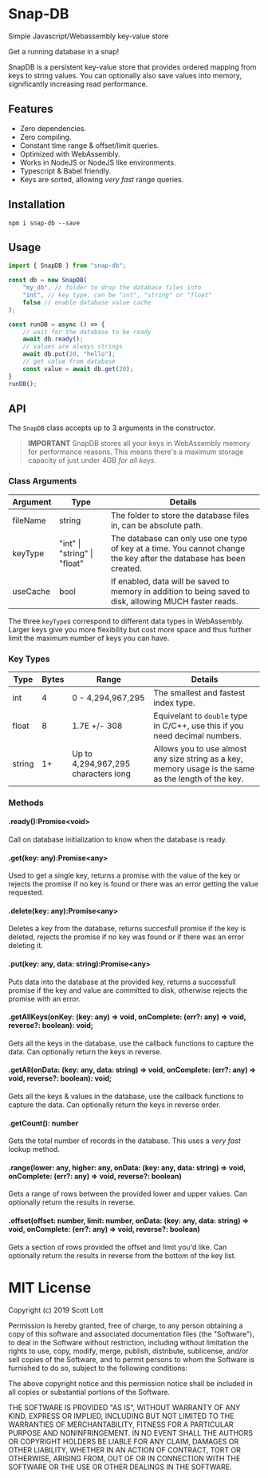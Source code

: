 # Snap-DB
Simple Javascript/Webassembly key-value store

Get a running database in a snap!

SnapDB is a persistent key-value store that provides ordered mapping from keys to string values.  You can optionally also save values into memory, significantly increasing read performance.

## Features

- Zero dependencies.
- Zero compiling.
- Constant time range & offset/limit queries.
- Optimized with WebAssembly.
- Works in NodeJS or NodeJS like environments.
- Typescript & Babel friendly.
- Keys are sorted, allowing *very fast* range queries.

## Installation

```
npm i snap-db --save
```

## Usage

```ts
import { SnapDB } from "snap-db";

const db = new SnapDB(
    "my_db", // folder to drop the database files into
    "int", // key type, can be "int", "string" or "float"
    false // enable database value cache
);

const runDB = async () => {
    // wait for the database to be ready
    await db.ready();
    // values are always strings
    await db.put(20, "hello");
    // get value from database
    const value = await db.get(20);
}
runDB();
```

## API

The `SnapDB` class accepts up to 3 arguments in the constructor.

> **IMPORTANT** SnapDB stores all your keys in WebAssembly memory for performance reasons.  This means there's a maximum storage capacity of just under 4GB *for all keys*.

### Class Arguments

| Argument | Type                       | Details                                                                                                              |
|----------|----------------------------|----------------------------------------------------------------------------------------------------------------------|
| fileName | string                     | The folder to store the database files in, can be absolute path.                                                     |
| keyType  | "int" \| "string" \| "float" | The database can only use one type of key at a time.  You cannot change the key after the database has been created. |
| useCache | bool                       | If enabled, data will be saved to memory in addition to being saved to disk, allowing MUCH faster reads.             |

The three `keyType`s correspond to different data types in WebAssembly.  Larger keys give you more flexibility but cost more space and thus further limit the maximum number of keys you can have.

### Key Types

| Type   | Bytes | Range                                | Details                                                                                                                                            |
|--------|-------|--------------------------------------|----------------------------------------------------------------------------------------------------------------------------------------------------|
| int    | 4     | 0 - 4,294,967,295                    | The smallest and fastest index type.                                                                                                               |
| float  | 8     | 1.7E +/- 308                         | Equivelant to `double` type in C/C++, use this if you need decimal numbers.                                                                                 |
| string | 1+    |  Up to 4,294,967,295 characters long | Allows you to use almost any size string as a key, memory usage is the same as the length of the key. |

### Methods

#### .ready():Promise\<void\>
Call on database initialization to know when the database is ready.

#### .get(key: any):Promise\<any\>
Used to get a single key, returns a promise with the value of the key or rejects the promise if no key is found or there was an error getting the value requested.

#### .delete(key: any):Promise\<any\>
Deletes a key from the database, returns succesfull promise if the key is deleted, rejects the promise if no key was found or if there was an error deleting it.

#### .put(key: any, data: string):Promise\<any\>
Puts data into the database at the provided key, returns a successfull promise if the key and value are committed to disk, otherwise rejects the promise with an error.

#### .getAllKeys(onKey: (key: any) => void, onComplete: (err?: any) => void, reverse?: boolean): void;
Gets all the keys in the database, use the callback functions to capture the data.  Can optionally return the keys in reverse.

#### .getAll(onData: (key: any, data: string) => void, onComplete: (err?: any) => void, reverse?: boolean): void;
Gets all the keys & values in the database, use the callback functions to capture the data. Can optionally return the keys in reverse order.

#### .getCount(): number
Gets the total number of records in the database.  This uses a *very fast* lookup method.

#### .range(lower: any, higher: any, onData: (key: any, data: string) => void, onComplete: (err?: any) => void, reverse?: boolean)
Gets a range of rows between the provided lower and upper values.  Can optionally return the results in reverse.  

#### .offset(offset: number, limit: number, onData: (key: any, data: string) => void, onComplete: (err?: any) => void, reverse?: boolean)
Gets a section of rows provided the offset and limit you'd like.  Can optionally return the results in reverse from the bottom of the key list.

# MIT License

Copyright (c) 2019 Scott Lott

Permission is hereby granted, free of charge, to any person obtaining a copy
of this software and associated documentation files (the "Software"), to deal
in the Software without restriction, including without limitation the rights
to use, copy, modify, merge, publish, distribute, sublicense, and/or sell
copies of the Software, and to permit persons to whom the Software is
furnished to do so, subject to the following conditions:

The above copyright notice and this permission notice shall be included in all
copies or substantial portions of the Software.

THE SOFTWARE IS PROVIDED "AS IS", WITHOUT WARRANTY OF ANY KIND, EXPRESS OR
IMPLIED, INCLUDING BUT NOT LIMITED TO THE WARRANTIES OF MERCHANTABILITY,
FITNESS FOR A PARTICULAR PURPOSE AND NONINFRINGEMENT. IN NO EVENT SHALL THE
AUTHORS OR COPYRIGHT HOLDERS BE LIABLE FOR ANY CLAIM, DAMAGES OR OTHER
LIABILITY, WHETHER IN AN ACTION OF CONTRACT, TORT OR OTHERWISE, ARISING FROM,
OUT OF OR IN CONNECTION WITH THE SOFTWARE OR THE USE OR OTHER DEALINGS IN THE
SOFTWARE.